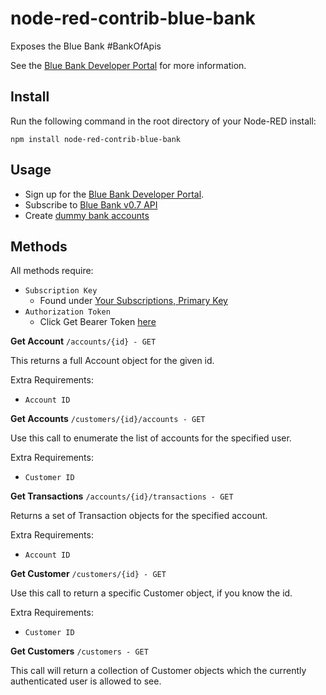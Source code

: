# node-red-contrib-blue-bank

Exposes the Blue Bank #BankOfApis

See the [Blue Bank Developer Portal](https://bluebank.portal.azure-api.net/) for more information.

## Install

Run the following command in the root directory of your Node-RED install:

    npm install node-red-contrib-blue-bank

## Usage

* Sign up for the [Blue Bank Developer Portal](https://bluebank.portal.azure-api.net/).
* Subscribe to [Blue Bank v0.7 API](https://bluebank.portal.azure-api.net/products/57fd074959546913d84cc466)
* Create [dummy bank accounts](https://bb-customers.azurewebsites.net/BankAccounts)

## Methods

All methods require:

* `Subscription Key`
    * Found under [Your Subscriptions, Primary Key](https://bluebank.portal.azure-api.net/developer)
* `Authorization Token`
    * Click Get Bearer Token [here](https://bb-customers.azurewebsites.net/)

**Get Account** `/accounts/{id} - GET` 

This returns a full Account object for the given id.

Extra Requirements:

* `Account ID`

**Get Accounts** `/customers/{id}/accounts - GET` 

Use this call to enumerate the list of accounts for the specified user.

Extra Requirements:

* `Customer ID`

**Get Transactions** `/accounts/{id}/transactions - GET` 

Returns a set of Transaction objects for the specified account.

Extra Requirements:

* `Account ID`

**Get Customer** `/customers/{id} - GET` 

Use this call to return a specific Customer object, if you know the id.

Extra Requirements:

* `Customer ID`

**Get Customers** `/customers - GET` 

This call will return a collection of Customer objects which the currently authenticated user is allowed to see.
